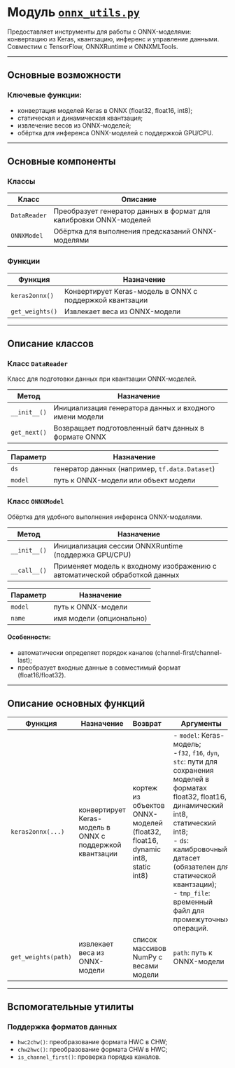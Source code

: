 # Модуль [`onnx_utils.py`](https://github.com/NikitaShubin/dl_utils/blob/main/onnx_utils.py "Перейти к модулю")

Предоставляет инструменты для работы с ONNX-моделями: конвертацию из Keras, квантзацию, инференс и управление данными. Совместим с TensorFlow, ONNXRuntime и ONNXMLTools.

---
## Основные возможности

### Ключевые функции:
- конвертация моделей Keras в ONNX (float32, float16, int8);
- статическая и динамическая квантзация;
- извлечение весов из ONNX-моделей;
- обёртка для инференса ONNX-моделей с поддержкой GPU/CPU.

---

## Основные компоненты

### Классы

| Класс        | Описание                                                          |
|--------------|-------------------------------------------------------------------|
| `DataReader` | Преобразует генератор данных в формат для калибровки ONNX-моделей |
| `ONNXModel`  | Обёртка для выполнения предсказаний ONNX-моделями                 |

### Функции

| Функция         | Назначение                                                      |
|-----------------|-----------------------------------------------------------------|
| `keras2onnx()`  | Конвертирует Keras-модель в ONNX с поддержкой квантзации        |
| `get_weights()` | Извлекает веса из ONNX-модели                                   |

---

## Описание классов

### Класс `DataReader`
Класс для подготовки данных при квантзации ONNX-моделей.

| Метод        | Назначение                                              |
|--------------|---------------------------------------------------------|
| `__init__()` | Инициализация генератора данных и входного имени модели |
| `get_next()` | Возвращает подготовленный батч данных в формате ONNX    |

| Параметр | Назначение                                     |
|----------|------------------------------------------------|
| `ds`     | генератор данных (например, `tf.data.Dataset`) |
| `model`  | путь к ONNX-модели или объект модели           |

### Класс `ONNXModel`
Обёртка для удобного выполнения инференса ONNX-моделями.

| Метод        | Назначение                                                                 |
|--------------|----------------------------------------------------------------------------|
| `__init__()` | Инициализация сессии ONNXRuntime (поддержка GPU/CPU)                       |
| `__call__()` | Применяет модель к входному изображению с автоматической обработкой данных |

| Параметр | Назначение               |
|----------|--------------------------|
| `model`  | путь к ONNX-модели       |
| `name`   | имя модели (опционально) |

#### Особенности:
- автоматически определяет порядок каналов (channel-first/channel-last);
- преобразует входные данные в совместимый формат (float16/float32).

---

## Описание основных функций

| Функция             | Назначение                                               | Возврат                                                                       | Аргументы                                                                                                                                                                                                                                                                                             |
|---------------------|----------------------------------------------------------|:------------------------------------------------------------------------------|-------------------------------------------------------------------------------------------------------------------------------------------------------------------------------------------------------------------------------------------------------------------------------------------------------|
| `keras2onnx(...)`   | конвертирует Keras-модель в ONNX с поддержкой квантзации | кортеж из объектов ONNX-моделей (float32, float16, dynamic int8, static int8) | - `model`: Keras-модель; <br/> -`f32`, `f16`, `dyn`, `stc`: пути для сохранения моделей в форматах float32, float16, динамический int8, статический int8; <br/> - `ds`: калибровочный датасет (обязателен для статической квантзации); <br/> - `tmp_file`: временный файл для промежуточных операций. |                                                                               |
| `get_weights(path)` | извлекает веса из ONNX-модели                            | список массивов NumPy с весами модели                                         | `path`: путь к ONNX-модели                                                                                                                                                                                                                                                                            | 

---

## Вспомогательные утилиты

### Поддержка форматов данных
- `hwc2chw()`: преобразование формата HWC в CHW;
- `chw2hwc()`: преобразование формата CHW в HWC;
- `is_channel_first()`: проверка порядка каналов.